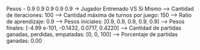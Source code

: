 Pesos - 0.9 0.9 0.9 0.9 0.9
-> Jugador Entrenado VS Si Mismo
--> Cantidad de iteraciones: 100
--> Cantidad máxima de turnos por juego: 150
--> Ratio de aprendizaje: 0.9
--> Pesos iniciales: [0.9, 0.9, 0.9, 0.9, 0.9]
--> Pesos finales: [-4.99 e-101, -0.1432, 0.0717, 0.4220]
--> Cantidad de partidas ganadas, perdidas, empatadas: [0, 0, 100]
--> Porcentaje de partidas ganadas: 0.00

